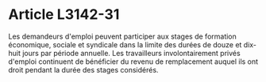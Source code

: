 # Article L3142-31

Les demandeurs d'emploi peuvent participer aux stages de formation économique, sociale et syndicale dans la limite des durées de douze et dix-huit jours par période annuelle. Les travailleurs involontairement privés d'emploi continuent de bénéficier du revenu de remplacement auquel ils ont droit pendant la durée des stages considérés.
